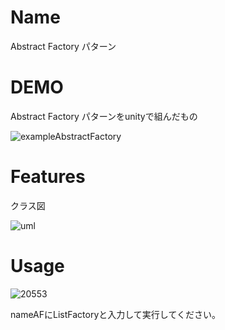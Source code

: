 # Name

Abstract Factory パターン

# DEMO

Abstract Factory パターンをunityで組んだもの 

![exampleAbstractFactory](https://user-images.githubusercontent.com/47607604/75630706-6ae80e80-5c30-11ea-8f1f-7d2c24cb9940.gif)


# Features

クラス図

![uml](https://user-images.githubusercontent.com/47607604/75630697-5c99f280-5c30-11ea-94e3-20e1ad4f8720.png)

# Usage

![20553](https://user-images.githubusercontent.com/47607604/75630726-7dfade80-5c30-11ea-8e55-3484e2a9c54d.png)

nameAFにListFactoryと入力して実行してください。

